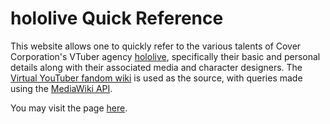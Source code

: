 # hololive Quick Reference
This website allows one to quickly refer to the various talents of Cover Corporation's VTuber agency [hololive](https://en.hololive.tv/), specifically their basic and personal details along with their associated media and character designers. The [Virtual YouTuber fandom wiki](https://virtualyoutuber.fandom.com/wiki/Virtual_YouTuber_Wiki) is used as the source, with queries made using the [MediaWiki API](https://www.mediawiki.org/wiki/API:Main_page).

You may visit the page [here](https://monkonius.github.io/hololive-quick-reference/).